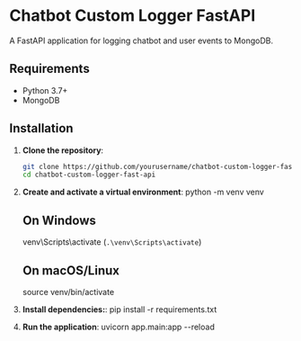 # Chatbot Custom Logger FastAPI

A FastAPI application for logging chatbot and user events to MongoDB.

## Requirements

- Python 3.7+
- MongoDB

## Installation

1. **Clone the repository**:

   ```bash
   git clone https://github.com/yourusername/chatbot-custom-logger-fast-api.git
   cd chatbot-custom-logger-fast-api
2. **Create and activate a virtual environment**:
    python -m venv venv
    ## On Windows
    venv\Scripts\activate
    (`.\venv\Scripts\activate`)
    ## On macOS/Linux
    source venv/bin/activate
3. **Install dependencies:**:
    pip install -r requirements.txt
4. **Run the application**:
    uvicorn app.main:app --reload
